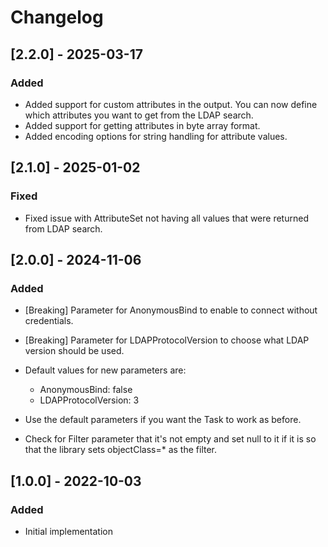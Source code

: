 # Changelog

## [2.2.0] - 2025-03-17
### Added
- Added support for custom attributes in the output. You can now define which attributes you want to get from the LDAP search.
- Added support for getting attributes in byte array format.
- Added encoding options for string handling for attribute values.

## [2.1.0] - 2025-01-02
### Fixed
- Fixed issue with AttributeSet not having all values that were returned from LDAP search.

## [2.0.0] - 2024-11-06
### Added
- [Breaking] Parameter for AnonymousBind to enable to connect without credentials.
- [Breaking] Parameter for LDAPProtocolVersion to choose what LDAP version should be used.
- Default values for new parameters are:
  - AnonymousBind: false
  - LDAPProtocolVersion: 3
- Use the default parameters if you want the Task to work as before.

- Check for Filter parameter that it's not empty and set null to it if it is so that the library sets objectClass=* as the filter.

## [1.0.0] - 2022-10-03
### Added
- Initial implementation